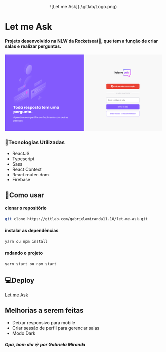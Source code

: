 <div align="center">![Let me Ask](./.gitlab/Logo.png)</div>

# Let me Ask 
#### Projeto desenvolvido na NLW da Rocketseat🚀, que tem a função de criar salas e realizar perguntas.

![Home](./.gitlab/home.png)

### 🧪Tecnologias Utilizadas
- ReactJS
- Typescript
- Sass
- React Context
- React router-dom
- Firebase


## 🚀Como usar

#### clonar o repositório
```bash
git clone https://gitlab.com/gabrielamiranda11.10/let-me-ask.git
```

#### instalar as dependências
```bash
yarn ou npm install
```

#### rodando o projeto
```bash
yarn start ou npm start
```

## 💻Deploy
[Let me Ask](https://letmeask-f83b3.web.app/)

## Melhorias a serem feitas
- Deixar responsivo para mobile
- Criar sessão de perfil para gerenciar salas
- Modo Dark

##### Opa, bom dia ☀️ por Gabriela Miranda
